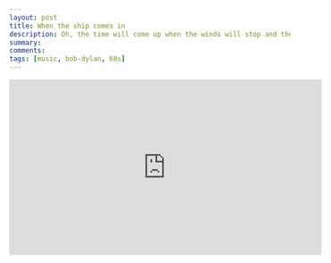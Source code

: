 ```yaml
---
layout: post
title: When the ship comes in
description: Oh, the time will come up when the winds will stop and the breeze will cease to be breathin’. Like the stillness in the wind before the hurricane begins, the hour that the ship comes in.
summary: 
comments: 
tags: [music, bob-dylan, 60s]
---
```


<div class="youtube-embed-container">
	<iframe width="560" height="315" src="https://www.youtube.com/embed/mXS630d5Q6o" title="YouTube video player" frameborder="0" allow="accelerometer; autoplay; clipboard-write; encrypted-media; gyroscope; picture-in-picture" allowfullscreen></iframe>
</div>